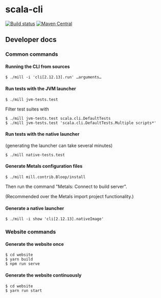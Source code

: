 
# scala-cli

[![Build status](https://github.com/VirtusLab/scala-cli/workflows/CI/badge.svg)](https://github.com/VirtusLab/scala-ci/actions?query=workflow%3ACI)
[![Maven Central](https://img.shields.io/maven-central/v/io.github.alexarchambault.scala-cli/cli_2.12.svg)](https://maven-badges.herokuapp.com/maven-central/io.github.alexarchambault.scala-cli/cli_2.12)

## Developer docs

### Common commands

#### Running the CLI from sources

```text
$ ./mill -i 'cli[2.12.13].run' …arguments…
```

#### Run tests with the JVM launcher

```text
$ ./mill jvm-tests.test
```

Filter test suites with
```text
$ ./mill jvm-tests.test scala.cli.DefaultTests
$ ./mill jvm-tests.test 'scala.cli.DefaultTests.Multiple scripts*'
```

#### Run tests with the native launcher

(generating the launcher can take several minutes)

```text
$ ./mill native-tests.test
```

#### Generate Metals configuration files

```text
$ ./mill mill.contrib.Bloop/install
```

Then run the command "Metals: Connect to build server".

(Recommended over the Metals import project functionality.)

#### Generate a native launcher

```text
$ ./mill -i show 'cli[2.12.13].nativeImage'
```

### Website commands

#### Generate the website once

```text
$ cd website
$ yarn build
$ npm run serve
```

#### Generate the website continuously

```text
$ cd website
$ yarn run start
```
